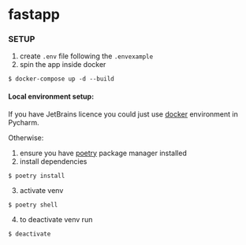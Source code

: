 # fastapp


### SETUP
1) create `.env` file following the `.envexample`
2) spin the app inside docker
```shell
$ docker-compose up -d --build
```

#### Local environment setup:

If you have JetBrains licence you could just use 
[docker](https://www.jetbrains.com/help/pycharm/using-docker-compose-as-a-remote-interpreter.html)
environment in Pycharm.

Otherwise:
1) ensure you have [poetry](https://python-poetry.org/docs/#installing-with-the-official-installer) 
package manager installed 
2) install dependencies
```shell
$ poetry install
```
3) activate venv
```shell
$ poetry shell
```
4) to deactivate venv run
```shell
$ deactivate
```
